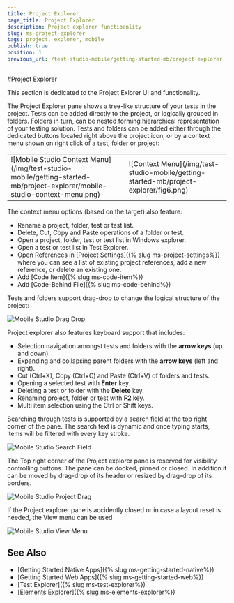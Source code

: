 ```yaml
---
title: Project Explorer
page_title: Project Explorer
description: Project explorer functioanlity
slug: ms-project-explorer
tags: project, explorer, mobile
publish: true
position: 1
previous_url: /test-studio-mobile/getting-started-mb/project-explorer
---
```


#Project Explorer

This section is dedicated to the Project Exlorer UI and functionality.

The Project Explorer pane shows a tree-like structure of your tests in the project. Tests can be added directly to the project, or logically grouped in folders. Folders in turn, can be nested forming hierarchical representation of your testing solution. Tests and folders can be added either through the dedicated buttons located right above the project icon, or by a context menu shown on right click of a test, folder or project:

<table id="no-table">
	<tr>
		<td>![Mobile Studio Context Menu](/img/test-studio-mobile/getting-started-mb/project-explorer/mobile-studio-context-menu.png)</td>
		<td>![Context Menu](/img/test-studio-mobile/getting-started-mb/project-explorer/fig6.png)</td>
	</tr>
<table>


The context menu options (based on the target) also feature:

* Rename a project, folder, test or test list.
* Delete, Cut, Copy and Paste operations of a folder or test.
* Open a project, folder, test or test list in Windows explorer.
* Open a test or test list in Test Explorer.
* Open References in [Project Settings]({% slug ms-project-settings%}) where you can see a list of existing project references, add a new reference, or delete an existing one. 
* Add [Code Item]({% slug ms-code-item%})
* Add [Code-Behind File]({% slug ms-code-behind%})

Tests and folders support drag-drop to change the logical structure of the project:

![Mobile Studio Drag Drop](/img/test-studio-mobile/getting-started-mb/project-explorer/mobile-studio-drag-drop.png)
 
Project explorer also features keyboard support that includes:

* Selection navigation amongst tests and folders with the **arrow keys** (up and down).
* Expanding and collapsing parent folders with the **arrow keys** (left and right).
* Cut (Ctrl+X), Copy (Ctrl+C) and Paste (Ctrl+V) of folders and tests.
* Opening a selected test with **Enter** key.
* Deleting a test or folder with the **Delete** key.
* Renaming project, folder or test with **F2** key.
* Multi item selection using the Ctrl or Shift keys.

Searching through tests is supported by a search field at the top right corner of the pane. The search text is dynamic and once typing starts, items will be filtered with every key stroke.

![Mobile Studio Search Field](/img/test-studio-mobile/getting-started-mb/project-explorer/mobile-studio-search-field.png)

The Top right corner of the Project explorer pane is reserved for visibility controlling buttons. The pane can be docked, pinned or closed. In addition it can be moved by drag-drop of its header or resized by drag-drop of its borders.

![Mobile Studio Project Drag](/img/test-studio-mobile/getting-started-mb/project-explorer/mobile-studio-project-drag.png)

If the Project explorer pane is accidently closed or in case a layout reset is needed, the View menu can be used

![Mobile Studio View Menu](/img/test-studio-mobile/getting-started-mb/project-explorer/mobile-studio-view-menu.png)

See Also
--------

* [Getting Started Native Apps]({% slug ms-getting-started-native%})
* [Getting Started Web Apps]({% slug ms-getting-started-web%})
* [Test Explorer]({% slug ms-test-explorer%})
* [Elements Explorer]({% slug ms-elements-explorer%})